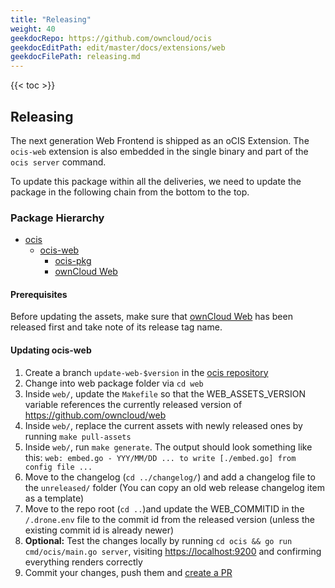 ```yaml
---
title: "Releasing"
weight: 40
geekdocRepo: https://github.com/owncloud/ocis
geekdocEditPath: edit/master/docs/extensions/web
geekdocFilePath: releasing.md
---
```


{{< toc >}}

## Releasing

The next generation Web Frontend is shipped as an oCIS Extension. The `ocis-web` extension is also embedded in the single binary and part of the `ocis server` command.

To update this package within all the deliveries, we need to update the package in the following chain from the bottom to the top.

### Package Hierarchy

- [ocis](https://github.com/owncloud/ocis)
    - [ocis-web](https://github.com/owncloud/ocis/tree/master/web)
      - [ocis-pkg](https://github.com/owncloud/ocis/tree/master/ocis-pkg)
      - [ownCloud Web](https://github.com/owncloud/web)

#### Prerequisites

Before updating the assets, make sure that [ownCloud Web](https://github.com/owncloud/web) has been released first
and take note of its release tag name.

#### Updating ocis-web

1. Create a branch `update-web-$version` in the [ocis repository](https://github.com/owncloud/ocis)
2. Change into web package folder via `cd web`
3. Inside `web/`, update the `Makefile` so that the WEB_ASSETS_VERSION variable references the currently released version of https://github.com/owncloud/web
4. Inside `web/`, replace the current assets with newly released ones by running `make pull-assets`
5. Inside `web/`, run `make generate`. The output should look something like this: `web: embed.go - YYY/MM/DD ... to write [./embed.go] from config file ...`
6. Move to the changelog (`cd ../changelog/`) and add a changelog file to the `unreleased/` folder (You can copy an old web release changelog item as a template)
7. Move to the repo root (`cd ..`)and update the WEB_COMMITID in the `/.drone.env` file to the commit id from the released version (unless the existing commit id is already newer)
8. **Optional:** Test the changes locally by running `cd ocis && go run cmd/ocis/main.go server`, visiting [https://localhost:9200](https://localhost:9200) and confirming everything renders correctly
9. Commit your changes, push them and [create a PR](https://github.com/owncloud/ocis/pulls)

